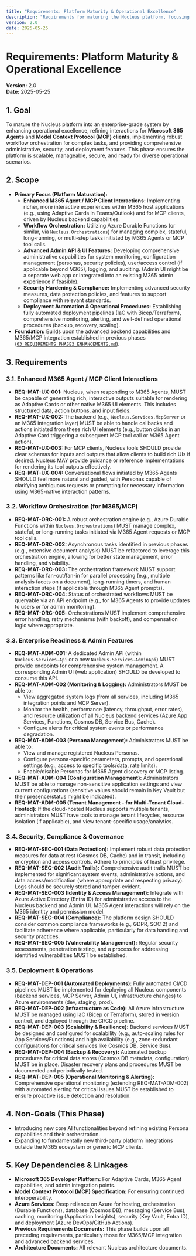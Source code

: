 ```yaml
---
title: "Requirements: Platform Maturity & Operational Excellence"
description: "Requirements for maturing the Nucleus platform, focusing on operational excellence, advanced M365/MCP interactions, robust orchestration, comprehensive admin features, security, and deployment automation."
version: 2.0
date: 2025-05-25
---
```


# Requirements: Platform Maturity & Operational Excellence

**Version:** 2.0  
**Date:** 2025-05-25

## 1. Goal

To mature the Nucleus platform into an enterprise-grade system by enhancing operational excellence, refining interactions for **Microsoft 365 Agents** and **Model Context Protocol (MCP) clients**, implementing robust workflow orchestration for complex tasks, and providing comprehensive administrative, security, and deployment features. This phase ensures the platform is scalable, manageable, secure, and ready for diverse operational scenarios.

## 2. Scope

*   **Primary Focus (Platform Maturation):**
    *   **Enhanced M365 Agent / MCP Client Interactions:** Implementing richer, more interactive experiences within M365 host applications (e.g., using Adaptive Cards in Teams/Outlook) and for MCP clients, driven by Nucleus backend capabilities.
    *   **Workflow Orchestration:** Utilizing Azure Durable Functions (or similar, via `Nucleus.Orchestrations`) for managing complex, stateful, long-running, or multi-step tasks initiated by M365 Agents or MCP tool calls.
    *   **Advanced Admin API & UI Features:** Developing comprehensive administrative capabilities for system monitoring, configuration management (personas, security policies), user/access control (if applicable beyond M365), logging, and auditing. (Admin UI might be a separate web app or integrated into an existing M365 admin experience if feasible).
    *   **Security Hardening & Compliance:** Implementing advanced security measures, data protection policies, and features to support compliance with relevant standards.
    *   **Deployment Automation & Operational Procedures:** Establishing fully automated deployment pipelines (IaC with Bicep/Terraform), comprehensive monitoring, alerting, and well-defined operational procedures (backup, recovery, scaling).
*   **Foundation:** Builds upon the advanced backend capabilities and M365/MCP integration established in previous phases ([`03_REQUIREMENTS_PHASE3_ENHANCEMENTS.md`](./03_REQUIREMENTS_PHASE3_ENHANCEMENTS.md)).

## 3. Requirements

### 3.1. Enhanced M365 Agent / MCP Client Interactions

*   **REQ-MAT-UX-001:** Nucleus, when responding to M365 Agents, MUST be capable of generating rich, interactive outputs suitable for rendering as Adaptive Cards or other native M365 UI elements. This includes structured data, action buttons, and input fields.
*   **REQ-MAT-UX-002:** The backend (e.g., `Nucleus.Services.McpServer` or an M365 integration layer) MUST be able to handle callbacks and actions initiated from these rich UI elements (e.g., button clicks in an Adaptive Card triggering a subsequent MCP tool call or M365 Agent action).
*   **REQ-MAT-UX-003:** For MCP clients, Nucleus tools SHOULD provide clear schemas for inputs and outputs that allow clients to build rich UIs if desired. Nucleus MAY provide guidance or reference implementations for rendering its tool outputs effectively.
*   **REQ-MAT-UX-004:** Conversational flows initiated by M365 Agents SHOULD feel more natural and guided, with Personas capable of clarifying ambiguous requests or prompting for necessary information using M365-native interaction patterns.

### 3.2. Workflow Orchestration (for M365/MCP)

*   **REQ-MAT-ORC-001:** A robust orchestration engine (e.g., Azure Durable Functions within `Nucleus.Orchestrations`) MUST manage complex, stateful, or long-running tasks initiated via M365 Agent requests or MCP tool calls.
*   **REQ-MAT-ORC-002:** Asynchronous tasks identified in previous phases (e.g., extensive document analysis) MUST be refactored to leverage this orchestration engine, allowing for better state management, error handling, and visibility.
*   **REQ-MAT-ORC-003:** The orchestration framework MUST support patterns like fan-out/fan-in for parallel processing (e.g., multiple analysis facets on a document), long-running timers, and human interaction steps (if applicable through M365 Agent prompts).
*   **REQ-MAT-ORC-004:** Status of orchestrated workflows MUST be queryable via an API endpoint (e.g., for M365 Agents to provide updates to users or for admin monitoring).
*   **REQ-MAT-ORC-005:** Orchestrations MUST implement comprehensive error handling, retry mechanisms (with backoff), and compensation logic where appropriate.

### 3.3. Enterprise Readiness & Admin Features

*   **REQ-MAT-ADM-001:** A dedicated Admin API (within `Nucleus.Services.Api` or a new `Nucleus.Services.AdminApi`) MUST provide endpoints for comprehensive system management. A corresponding Admin UI (web application) SHOULD be developed to consume this API.
*   **REQ-MAT-ADM-002 (Monitoring & Logging):** Administrators MUST be able to:
    *   View aggregated system logs (from all services, including M365 integration points and MCP Server).
    *   Monitor the health, performance (latency, throughput, error rates), and resource utilization of all Nucleus backend services (Azure App Services, Functions, Cosmos DB, Service Bus, Cache).
    *   Configure alerts for critical system events or performance degradation.
*   **REQ-MAT-ADM-003 (Persona Management):** Administrators MUST be able to:
    *   View and manage registered Nucleus Personas.
    *   Configure persona-specific parameters, prompts, and operational settings (e.g., access to specific tools/data, rate limits).
    *   Enable/disable Personas for M365 Agent discovery or MCP listing.
*   **REQ-MAT-ADM-004 (Configuration Management):** Administrators MUST be able to manage non-sensitive application settings and view current configurations (sensitive values should remain in Key Vault but their presence/status might be indicated).
*   **REQ-MAT-ADM-005 (Tenant Management - for Multi-Tenant Cloud-Hosted):** If the cloud-hosted Nucleus supports multiple tenants, administrators MUST have tools to manage tenant lifecycles, resource isolation (if applicable), and view tenant-specific usage/analytics.

### 3.4. Security, Compliance & Governance

*   **REQ-MAT-SEC-001 (Data Protection):** Implement robust data protection measures for data at rest (Cosmos DB, Cache) and in transit, including encryption and access controls. Adhere to principles of least privilege.
*   **REQ-MAT-SEC-002 (Audit Trails):** Comprehensive audit trails MUST be implemented for significant system events, administrative actions, and data access/modification (where appropriate and respecting privacy). Logs should be securely stored and tamper-evident.
*   **REQ-MAT-SEC-003 (Identity & Access Management):** Integrate with Azure Active Directory (Entra ID) for administrative access to the Nucleus backend and Admin UI. M365 Agent interactions will rely on the M365 identity and permission model.
*   **REQ-MAT-SEC-004 (Compliance):** The platform design SHOULD consider common compliance frameworks (e.g., GDPR, SOC 2) and facilitate adherence where applicable, particularly for data handling and security practices.
*   **REQ-MAT-SEC-005 (Vulnerability Management):** Regular security assessments, penetration testing, and a process for addressing identified vulnerabilities MUST be established.

### 3.5. Deployment & Operations

*   **REQ-MAT-DEP-001 (Automated Deployments):** Fully automated CI/CD pipelines MUST be implemented for deploying all Nucleus components (backend services, MCP Server, Admin UI, infrastructure changes) to Azure environments (dev, staging, prod).
*   **REQ-MAT-DEP-002 (Infrastructure as Code):** All Azure infrastructure MUST be managed using IaC (Bicep or Terraform), stored in version control, and deployed through the CI/CD pipeline.
*   **REQ-MAT-DEP-003 (Scalability & Resilience):** Backend services MUST be designed and configured for scalability (e.g., auto-scaling rules for App Services/Functions) and high availability (e.g., zone-redundant configurations for critical services like Cosmos DB, Service Bus).
*   **REQ-MAT-DEP-004 (Backup & Recovery):** Automated backup procedures for critical data stores (Cosmos DB metadata, configuration) MUST be in place. Disaster recovery plans and procedures MUST be documented and periodically tested.
*   **REQ-MAT-DEP-005 (Operational Monitoring & Alerting):** Comprehensive operational monitoring (extending REQ-MAT-ADM-002) with automated alerting for critical issues MUST be established to ensure proactive issue detection and resolution.

## 4. Non-Goals (This Phase)

*   Introducing new core AI functionalities beyond refining existing Persona capabilities and their orchestration.
*   Expanding to fundamentally new third-party platform integrations outside the M365 ecosystem or generic MCP clients.

## 5. Key Dependencies & Linkages

*   **Microsoft 365 Developer Platform:** For Adaptive Cards, M365 Agent capabilities, and admin integration points.
*   **Model Context Protocol (MCP) Specification:** For ensuring continued interoperability.
*   **Azure Services:** Deep reliance on Azure for hosting, orchestration (Durable Functions), database (Cosmos DB), messaging (Service Bus), caching, monitoring (Application Insights), security (Key Vault, Entra ID), and deployment (Azure DevOps/GitHub Actions).
*   **Previous Requirements Documents:** This phase builds upon all preceding requirements, particularly those for M365/MCP integration and advanced backend services.
*   **Architecture Documents:** All relevant Nucleus architecture documents.
